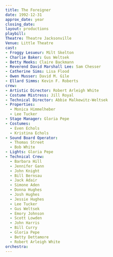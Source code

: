 ```yaml
---
title: The Foreigner
date: 1992-12-31
approx_date: year
closing_date:
layout: productions
playbill:
Theatre: Theatre Jacksonville
Venue: Little Theatre
cast:
- Froggy Lesueur: Milt Skelton
- Charlie Baker: Gus Weltsek
- Betty Meeks: Claire Backmann
- Reverend David Marshall Lee: Sam Chesser
- Catherine Sims: Lisa Flood
- Owen Musser: David M. Gile
- Ellard Simms: Kevin F. Roberts
crew:
- Artistic Director: Robert Arleigh White
- Costume Mistress: Jill Royal
- Technical Director: Abbie Malkewitz-Weltsek
- Properties:
  - Monica Himmelheber
  - Lee Tucker
- Stage Manager: Gloria Pepe
- Costumes:
  - Even Echols
  - Kristina Echols
- Sound Board Operator:
  - Thomas Street
  - Bob White
- Lights: Gloria Pepe
- Technical Crew:
  - Barbara Hill
  - Jennifer Gann
  - John Knight
  - Bill Bernsau
  - Jack Adair
  - Simone Aden
  - Donna Hughes
  - Josh Hughes
  - Jessie Hughes
  - Lee Tucker
  - Gus Weltsek
  - Emory Johnson
  - Scott Lowden
  - John Harris
  - Bill Curry
  - Gloria Pepe
  - Betty Dettamore
  - Robert Arleigh White
orchestra:
---
```

